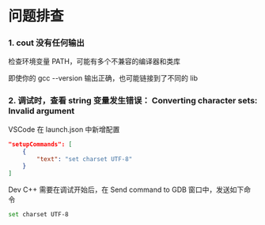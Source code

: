 # 问题排查

### 1. cout 没有任何输出

检查环境变量 PATH，可能有多个不兼容的编译器和类库

即使你的 gcc --version 输出正确，也可能链接到了不同的 lib

### 2. 调试时，查看 string 变量发生错误： Converting character sets: Invalid argument

VSCode 在 launch.json 中新增配置

```json
"setupCommands": [
    {
        "text": "set charset UTF-8"
    }
]
```

Dev C++ 需要在调试开始后，在 Send command to GDB 窗口中，发送如下命令

```sh
set charset UTF-8
```

